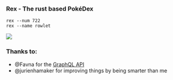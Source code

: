### Rex - The rust based PokéDex

```
rex --num 722
rex --name rowlet
```

![](https://cdn.adriancastro.dev/oqrRwBZ.png)

### Thanks to:

- @Favna for the [GraphQL API](https://graphqlpokemon.favware.tech/)
- @jurienhamaker for improving things by being smarter than me